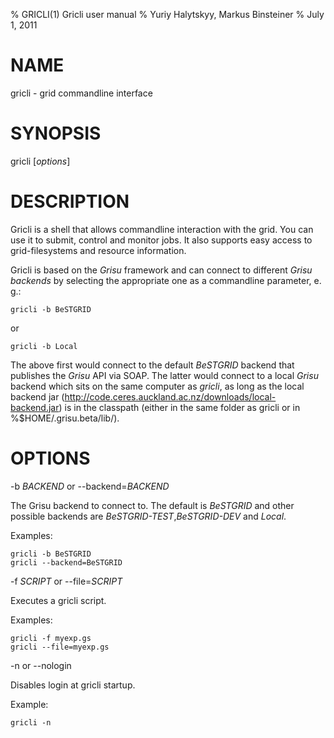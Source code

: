 % GRICLI(1) Gricli user manual
% Yuriy Halytskyy, Markus Binsteiner
% July 1, 2011

<!-- 

Don't edit the USAGE.md file directly since it'll be overwritten with regularly. Edit man/manpage-template.md instead

 -->

# NAME

gricli - grid commandline interface

# SYNOPSIS

gricli [*options*] 

# DESCRIPTION

Gricli is a shell that allows commandline interaction with the grid. You can use it to submit, control and monitor jobs. It also supports easy access to grid-filesystems and resource information.

Gricli is based on the *Grisu* framework and can connect to different *Grisu backends* by selecting the appropriate one as a commandline parameter, e. g.:

    gricli -b BeSTGRID
    
 or 
 
    gricli -b Local
     
The above first would connect to the default *BeSTGRID* backend that publishes the *Grisu* API via SOAP. The latter would connect to a local *Grisu* backend which sits on the same computer as *gricli*, as long as the local backend jar (http://code.ceres.auckland.ac.nz/downloads/local-backend.jar) is in the classpath (either in the same folder as gricli or in %$HOME/.grisu.beta/lib/).

# OPTIONS

-b *BACKEND* or \--backend=*BACKEND*

  The Grisu backend to connect to. The default is *BeSTGRID* and other possible backends are
  *BeSTGRID-TEST*,*BeSTGRID-DEV* and *Local*.

  Examples:

    gricli -b BeSTGRID
    gricli --backend=BeSTGRID

-f  *SCRIPT* or \--file=*SCRIPT*

  Executes a gricli script.

  Examples:

    gricli -f myexp.gs
    gricli --file=myexp.gs

-n or \--nologin

  Disables login at gricli startup.

  Example:

    gricli -n

